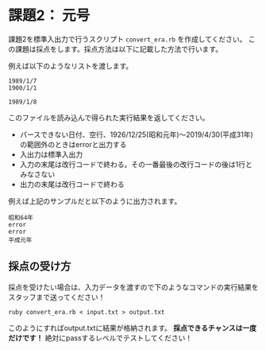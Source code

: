 # 課題2： 元号

課題2を標準入出力で行うスクリプト `convert_era.rb` を作成してください。
この課題は採点をします。採点方法は以下に記載した方法で行います。

例えば以下のようなリストを渡します。
```
1989/1/7
1900/1/1

1989/1/8
```

このファイルを読み込んで得られた実行結果を返してください。
- パースできない日付、空行、1926/12/25(昭和元年)〜2019/4/30(平成31年)の範囲外のときはerrorと出力する
- 入出力は標準入出力
- 入力の末尾は改行コードで終わる。その一番最後の改行コードの後は1行とみなさない
- 出力の末尾は改行コードで終わる

例えば上記のサンプルだと以下のように出力されます。

```
昭和64年
error
error
平成元年
```

## 採点の受け方

採点を受けたい場合は、入力データを渡すので下のようなコマンドの実行結果をスタッフまで送ってください！

```
ruby convert_era.rb < input.txt > output.txt
```

このようにすればoutput.txtに結果が格納されます。
**採点できるチャンスは一度だけです！** 絶対にpassするレベルでテストしてください！